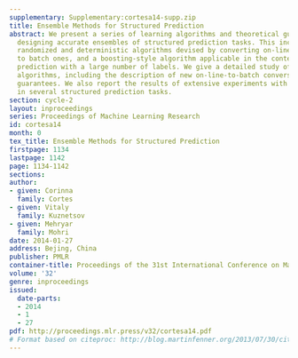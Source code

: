 ```yaml
---
supplementary: Supplementary:cortesa14-supp.zip
title: Ensemble Methods for Structured Prediction
abstract: We present a series of learning algorithms and theoretical guarantees for
  designing accurate ensembles of structured prediction tasks. This includes several
  randomized and deterministic algorithms devised by converting on-line learning algorithms
  to batch ones, and a boosting-style algorithm applicable in the context of structured
  prediction with a large number of labels. We give a detailed study of all these
  algorithms, including the description of new on-line-to-batch conversions and learning
  guarantees. We also report the results of extensive experiments with these algorithms
  in several structured prediction tasks.
section: cycle-2
layout: inproceedings
series: Proceedings of Machine Learning Research
id: cortesa14
month: 0
tex_title: Ensemble Methods for Structured Prediction
firstpage: 1134
lastpage: 1142
page: 1134-1142
sections: 
author:
- given: Corinna
  family: Cortes
- given: Vitaly
  family: Kuznetsov
- given: Mehryar
  family: Mohri
date: 2014-01-27
address: Bejing, China
publisher: PMLR
container-title: Proceedings of the 31st International Conference on Machine Learning
volume: '32'
genre: inproceedings
issued:
  date-parts:
  - 2014
  - 1
  - 27
pdf: http://proceedings.mlr.press/v32/cortesa14.pdf
# Format based on citeproc: http://blog.martinfenner.org/2013/07/30/citeproc-yaml-for-bibliographies/
---
```

